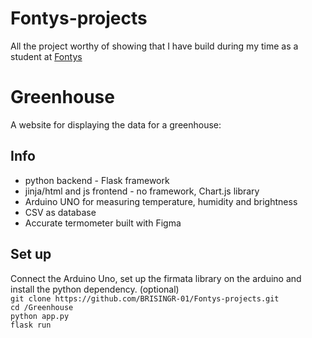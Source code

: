 # Fontys-projects
All the project worthy of showing that I have build during my time as a student at [Fontys](https://fontys.edu/Bachelors-masters/Bachelors/Information-Communication-Technology-Eindhoven.htm)

# Greenhouse
A website for displaying the data for a greenhouse:
## Info
  - python backend - Flask framework
  - jinja/html and js frontend - no framework, Chart.js library
  - Arduino UNO for measuring temperature, humidity and brightness
  - CSV as database
  - Accurate termometer built with Figma

## Set up<br>
  Connect the Arduino Uno, set up the firmata library on the arduino and install the python dependency. (optional)<br> 
  `git clone https://github.com/BRISINGR-01/Fontys-projects.git`<br>
  `cd /Greenhouse`<br>
  `python app.py`<br>
  `flask run`
